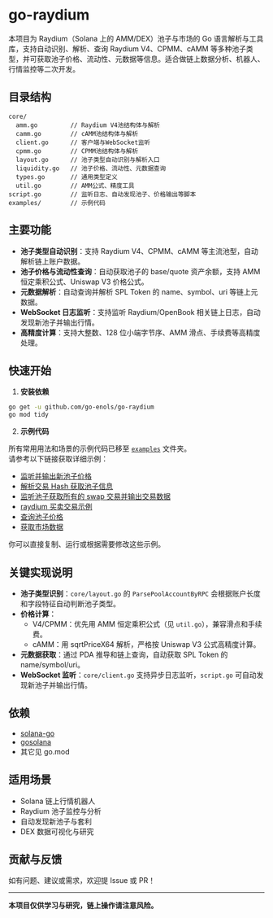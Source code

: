 # go-raydium

本项目为 Raydium（Solana 上的 AMM/DEX）池子与市场的 Go 语言解析与工具库，支持自动识别、解析、查询 Raydium V4、CPMM、cAMM 等多种池子类型，并可获取池子价格、流动性、元数据等信息。适合做链上数据分析、机器人、行情监控等二次开发。

## 目录结构

```
core/
  amm.go         // Raydium V4池结构体与解析
  camm.go        // cAMM池结构体与解析
  client.go      // 客户端与WebSocket监听
  cpmm.go        // CPMM池结构体与解析
  layout.go      // 池子类型自动识别与解析入口
  liquidity.go   // 池子价格、流动性、元数据查询
  types.go       // 通用类型定义
  util.go        // AMM公式、精度工具
script.go        // 监听日志、自动发现池子、价格输出等脚本
examples/        // 示例代码
```

## 主要功能

- **池子类型自动识别**：支持 Raydium V4、CPMM、cAMM 等主流池型，自动解析链上账户数据。
- **池子价格与流动性查询**：自动获取池子的 base/quote 资产余额，支持 AMM 恒定乘积公式、Uniswap V3 价格公式。
- **元数据解析**：自动查询并解析 SPL Token 的 name、symbol、uri 等链上元数据。
- **WebSocket 日志监听**：支持监听 Raydium/OpenBook 相关链上日志，自动发现新池子并输出行情。
- **高精度计算**：支持大整数、128 位小端字节序、AMM 滑点、手续费等高精度处理。

## 快速开始

1. **安装依赖**

```bash
go get -u github.com/go-enols/go-raydium
go mod tidy
```

2. **示例代码**

所有常用用法和场景的示例代码已移至 [`examples`](./examples) 文件夹。  
请参考以下链接获取详细示例：

- [监听并输出新池子价格](./examples/monit_pool_create/main.go)
- [解析交易 Hash 获取池子信息](./examples/parse_transfer_log_pool/main.go)
- [监听池子获取所有的 swap 交易并输出交易数据](./examples/monit_swap_log/main.go)
- [raydium 买卖交易示例](./examples/swap_tranfer/main.go)
- [查询池子价格](./examples/price/main.go)
- [获取市场数据](./examples/market/main.go)

你可以直接复制、运行或根据需要修改这些示例。

## 关键实现说明

- **池子类型识别**：`core/layout.go` 的 `ParsePoolAccountByRPC` 会根据账户长度和字段特征自动判断池子类型。
- **价格计算**：
  - V4/CPMM：优先用 AMM 恒定乘积公式（见 `util.go`），兼容滑点和手续费。
  - cAMM：用 sqrtPriceX64 解析，严格按 Uniswap V3 公式高精度计算。
- **元数据获取**：通过 PDA 推导和链上查询，自动获取 SPL Token 的 name/symbol/uri。
- **WebSocket 监听**：`core/client.go` 支持异步日志监听，`script.go` 可自动发现新池子并输出行情。

## 依赖

- [solana-go](https://github.com/gagliardetto/solana-go)
- [gosolana](https://github.com/go-enols/gosolana)
- 其它见 go.mod

## 适用场景

- Solana 链上行情机器人
- Raydium 池子监控与分析
- 自动发现新池子与套利
- DEX 数据可视化与研究

## 贡献与反馈

如有问题、建议或需求，欢迎提 Issue 或 PR！

---

**本项目仅供学习与研究，链上操作请注意风险。**
